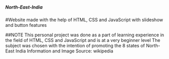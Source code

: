 ##### North-East-India
#Website made with the help of HTML, CSS and JavaScript with slideshow and button features

##NOTE
This personal project was done as a part of learning experience in the field of HTML, CSS and JavaScript and is at a very beginner level
The subject was chosen with the intention of promoting the 8 states of North-East India
Information and Image Source: wikipedia

